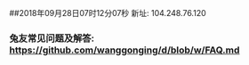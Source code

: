 ##2018年09月28日07时12分07秒 新址: 104.248.76.120
### 兔友常见问题及解答: https://github.com/wanggonging/d/blob/w/FAQ.md
